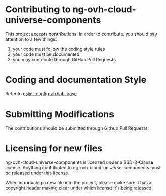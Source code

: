 # Contributing to ng-ovh-cloud-universe-components

This project accepts contributions. In order to contribute, you should
pay attention to a few things:

1. your code must follow the coding style rules
2. your code must be documented
3. you may contribute through GitHub Pull Requests

# Coding and documentation Style

Refer to [eslint-config-airbnb-base](https://github.com/airbnb/javascript/tree/master/packages/eslint-config-airbnb-base)

# Submitting Modifications

The contributions should be submitted through Github Pull Requests.

# Licensing for new files

ng-ovh-cloud-universe-components is licensed under a BSD-3-Clause license. Anything
contributed to ng-ovh-cloud-universe-components must be released under this license.

When introducing a new file into the project, please make sure it has a
copyright header making clear under which license it's being released.
